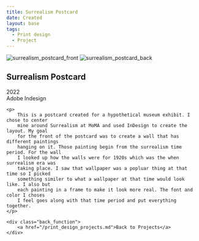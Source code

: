 ```yaml
---
title: Surrealism Postcard
date: Created
layout: base
tags:
  - Print design
  - Project
---
```


<div class="surrealism_project_images">
    <img src="/images/surrealism_postcard_front.jpg" alt="surrealism_postcard_front">
    <img src="/images/surrealism_postcard_back.jpg" alt="surrealism_postcard_back">
</div>

<div class="project_bio">
    <h2>Surrealism Postcard</h2>
    <p>
        2022
        <br>
        Adobe Indesign
    </p>

    <p>
        This is a postcard created for a hypothetical museum exhibit. I chose to center
        mine around Surrealism at MoMA and used InDesign to create the layout. My goal 
        for the front of the postcard was to create a wall that has different paintings 
        hanging on it. Those painting begin from the surrealism time period. For the wall 
        I looked up how the walls were for 1920s which was the when surrealism era was 
        taking place. I saw that wallpaper was a popluar thing at that time so I picked 
        something similer to what a wallpaper at that time would look like. I also but 
        each painting in a frame to make it look more real. The font and color I choses 
        I feel goes along with that time period and put everything together.
    </p>

    <div class="back_function">
        <a href="/print_design_projects.md">Back to Projects</a>
    </div>
</div>